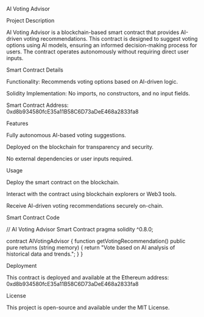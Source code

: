 AI Voting Advisor

Project Description

AI Voting Advisor is a blockchain-based smart contract that provides AI-driven voting recommendations. This contract is designed to suggest voting options using AI models, ensuring an informed decision-making process for users. The contract operates autonomously without requiring direct user inputs.

Smart Contract Details

Functionality: Recommends voting options based on AI-driven logic.

Solidity Implementation: No imports, no constructors, and no input fields.

Smart Contract Address: 0xd8b934580fcE35a11B58C6D73aDeE468a2833fa8

Features

Fully autonomous AI-based voting suggestions.

Deployed on the blockchain for transparency and security.

No external dependencies or user inputs required.

Usage

Deploy the smart contract on the blockchain.

Interact with the contract using blockchain explorers or Web3 tools.

Receive AI-driven voting recommendations securely on-chain.

Smart Contract Code

// AI Voting Advisor Smart Contract
pragma solidity ^0.8.0;

contract AIVotingAdvisor {
    function getVotingRecommendation() public pure returns (string memory) {
        return "Vote based on AI analysis of historical data and trends.";
    }
}

Deployment

This contract is deployed and available at the Ethereum address: 0xd8b934580fcE35a11B58C6D73aDeE468a2833fa8

License

This project is open-source and available under the MIT License.


